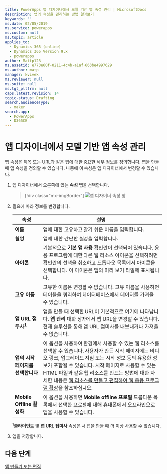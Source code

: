 ```yaml
---
title: PowerApps 앱 디자이너에서 모델 기반 앱 속성 관리 | MicrosoftDocs
description: 앱의 속성을 관리하는 방법 알아보기
keywords: ''
ms.date: 02/05/2019
ms.service: powerapps
ms.custom: null
ms.topic: article
applies_to:
  - Dynamics 365 (online)
  - Dynamics 365 Version 9.x
  - powerapps
author: Mattp123
ms.assetid: e773e60f-0211-4c4b-a1af-663be4997629
ms.author: matp
manager: kvivek
ms.reviewer: null
ms.suite: null
ms.tgt_pltfrm: null
caps.latest.revision: 14
topic-status: Drafting
search.audienceType:
  - maker
search.app:
  - PowerApps
  - D365CE
---
```


# <a name="manage-model-driven-app-properties-in-the-app-designer"></a>앱 디자이너에서 모델 기반 앱 속성 관리

앱 속성은 제목 또는 URL과 같은 앱에 대한 중요한 세부 정보를 정의합니다. 앱을 만들 때 앱 속성을 정의할 수 있습니다. 나중에 이 속성은 앱 디자이너에서 변경할 수 있습니다.  
  
1.  앱 디자이너에서 오른쪽에 있는 **속성** 탭을 선택합니다.  

    > [!div class="mx-imgBorder"] 
    > ![앱 디자이너 속성 창](media/app-designer-properties-tab.png "앱 디자이너 속성 창")  
  
2.  필요에 따라 정보를 변경합니다.  

    |속성|설명|  
    |--------------|-----------------|
    |**이름**|앱에 대한 고유하고 알기 쉬운 이름을 입력합니다.|  
    |**설명**|앱에 대한 간단한 설명을 입력합니다.|  
    |**아이콘**|기본적으로 **기본 앱 사용** 확인란이 선택되어 있습니다. 응용 프로그램에 대한 다른 웹 리소스 아이콘을 선택하려면 확인란의 선택을 취소하고 드롭다운 목록에서 아이콘을 선택합니다. 이 아이콘은 앱의 미리 보기 타일에 표시됩니다.|
    |**고유 이름**| 고유한 이름은 변경할 수 없습니다. 고유 이름을 사용하면 테이블을 쿼리하여 데이터베이스에서 데이터를 가져올 수 있습니다.|
    |**앱 URL 접두사<sup>1</sup>**| 앱을 만들 때 선택한 URL이 기본적으로 여기에 나타납니다. **앱 관리** 대화 상자에서 앱 URL을 변경할 수 있습니다. 현재 솔루션을 통해 앱 URL 접미사를 내보내거나 가져올 수 없습니다.|
    |**앱의 시작 페이지를 선택합니다**|이 옵션을 사용하여 환경에서 사용할 수 있는 웹 리소스를 선택할 수 있습니다. 사용자가 만든 시작 페이지에는 비디오 링크, 업그레이드 지침 또는 시작 정보 등의 유용한 정보가 포함될 수 있습니다. 시작 페이지로 사용할 수 있는 HTML 파일과 같은 웹 리소스를 만드는 방법에 대한 자세한 내용은 [웹 리소스를 만들고 편집하여 웹 응용 프로그램 확장](create-edit-web-resources.md)을 참조하십시오.|
    |**Mobile Offline 활성화**|이 옵션을 사용하면 **Mobile offline 프로필** 드롭다운 목록에서 선택한 프로필에 대해 휴대폰에서 오프라인으로 앱을 사용할 수 있습니다.|

    <sup>1</sup>**클라이언트** 및 **앱 URL 접미사** 속성은 새 앱을 만들 때 더 이상 사용할 수 없습니다.
3.  앱을 저장합니다.  
  
## <a name="next-steps"></a>다음 단계  
 [앱 만들기 또는 편집](create-edit-app.md)

